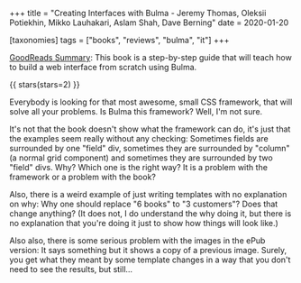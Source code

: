 +++
title = "Creating Interfaces with Bulma -  Jeremy Thomas, Oleksii Potiekhin, Mikko Lauhakari, Aslam Shah, Dave Berning"
date = 2020-01-20

[taxonomies]
tags = ["books", "reviews", "bulma", "it"]
+++

[GoodReads Summary](https://www.goodreads.com/book/show/38473029-creating-interfaces-with-bulma):
This book is a step-by-step guide that will teach how to build a web interface
from scratch using Bulma.

<!-- more -->

{{ stars(stars=2) }}

Everybody is looking for that most awesome, small CSS framework, that will
solve all your problems. Is Bulma this framework? Well, I'm not sure.

It's not that the book doesn't show what the framework can do, it's just that
the examples seem really without any checking: Sometimes fields are surrounded
by one "field" div, sometimes they are surrounded by "column" (a normal grid
component) and sometimes they are surrounded by two "field" divs. Why? Which
one is the right way? It is a problem with the framework or a problem with the
book?

Also, there is a weird example of just writing templates with no explanation
on why: Why one should replace "6 books" to "3 customers"? Does that change
anything? (It does not, I do understand the why doing it, but there is no
explanation that you're doing it just to show how things will look like.)

Also also, there is some serious problem with the images in the ePub version:
It says something but it shows a copy of a previous image. Surely, you get
what they meant by some template changes in a way that you don't need to see
the results, but still...

